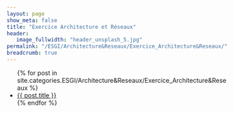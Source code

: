 ```yaml
---
layout: page
show_meta: false
title: "Exercice Architecture et Réseaux"
header:
   image_fullwidth: "header_unsplash_5.jpg"
permalink: "/ESGI/Architecture&Reseaux/Exercice_Architecture&Reseaux/"
breadcrumb: true
---
```

<ul>
    {% for post in site.categories.ESGI/Architecture&Reseaux/Exercice_Architecture&Reseaux %}
    <li><a href="{{ site.url }}{{ post.url }}">{{ post.title }}</a></li>
    {% endfor %}
</ul>
